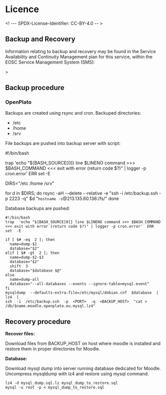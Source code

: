# Licence

<! --- SPDX-License-Identifier: CC-BY-4.0  -- >

## Backup and Recovery

Information relating to backup and recovery may be found in the Service Availability and Continuity Management plan for this service,  within the EOSC Service Management System (SMS):

<link to the SACM plan, currently under: <https://wiki.eoscfuture.eu/display/EOSCSMS/Capacity+plans+database> >

## Backup procedure

### OpenPlato

Backups are created using rsync and cron.
Backuped directories:

 - /etc 
 - /home 
 - /srv

File backups are pushed into backup server with script:

  #!/bin/bash

  trap 'echo "${BASH_SOURCE[0]} line $LINENO command >>> $BASH_COMMAND <<< exit with error (return code $?)" | logger -p cron.error' ERR
  set -E


  DIRS="/etc /home /srv"

  for d in $DIRS; do
  	rsync -aH --delete --relative -e "ssh -i /etc/backup.ssh -p 2223 -q" $d "`hostname -s`@213.135.60.136:/fs/"
  done

Database backups are pushed:

    #!/bin/bash
    trap  'echo "${BASH_SOURCE[0]} line $LINENO command >>> $BASH_COMMAND <<< exit with error (return code $?)" | logger -p cron.error'  ERR
    set  -E
    
    if [ $# -eq  2 ]; then
      name=dump-$2
      database="$2"
    elif [ $# -gt  2 ]; then
      name=dump-$2-$3
      database="$2"
      shift  3
      database="$database $@"
    else
      name=dump-all
      database="--all-databases --events --ignore-table=mysql.event"
    fi
    mysqldump  --defaults-extra-file=/etc/mysql/debian.cnf  $database  |  lz4  |
    ssh  -i  /etc/backup.ssh  -p  <PORT>  -q  <BACKUP_HOST>  "cat > /db/$name.moodle.openplato.eu.mysql.lz4"

  

## Recovery procedure

**Recover files:**

Download files from BACKUP_HOST on host where moodle is installed and restore them in proper directories for Moodle.

**Database:**

Download mysql dump into server running database dedicated for Moodle.
Uncompress mysqldump with lz4 and restore using mysql command.

    lz4 -d mysql_dump.sql.lz mysql_dump_to_restore.sql
    mysql -u root -p < mysql_dump_to_restore.sql
